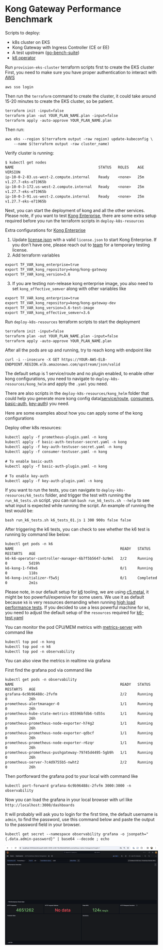 Kong Gateway Performance Benchmark
==================================

Scripts to deploy:
- k8s cluster on EKS
- Kong Gateway with Ingress Controller (CE or EE)
- A test upstream ([go-bench-suite](https://github.com/asoorm/go-bench-suite))
- [k6 operator](https://github.com/grafana/k6-operator)


Run `provision-eks-cluster` terraform scripts first to create the EKS cluster
First, you need to make sure you have proper authentication to interact with [AWS](https://docs.aws.amazon.com/cli/latest/userguide/sso-configure-profile-token.html)
```
aws sso login
```
Then run the `terraform` command to create the cluster, it could take around 15-20 minutes to create the EKS cluster, so be patient. 
```
terraform init -input=false  
terraform plan -out YOUR_PLAN_NAME.plan -input=false
terraform apply -auto-approve YOUR_PLAN_NAME.plan
```

Then run:
```
aws eks --region $(terraform output -raw region) update-kubeconfig \
    --name $(terraform output -raw cluster_name)
```

Verify cluster is running:
```
$ kubectl get nodes
NAME                                       STATUS   ROLES    AGE   VERSION
ip-10-0-2-83.us-west-2.compute.internal    Ready    <none>   25m   v1.27.7-eks-e71965b
ip-10-0-3-172.us-west-2.compute.internal   Ready    <none>   25m   v1.27.7-eks-e71965b
ip-10-0-3-91.us-west-2.compute.internal    Ready    <none>   25m   v1.27.7-eks-e71965b
```

Next, you can start the deployment of kong and all the other services. Please note, if you want to test [Kong Enterprise](https://konghq.com/products/kong-enterprise), there are some extra setup required before you run the terraform scripts in `deploy-k8s-resources`

Extra configurations for [Kong Enterprise](https://konghq.com/products/kong-enterprise)
1. Update [license.json](https://github.com/Kong/kong-gateway-performance-benchmark/blob/main/deploy-k8s-resources/kong_helm/license.json) with a valid `license.json` to start Kong Enterprise. If you don't have one, please reach out to [team](mailto:bizdev@konghq.com?subject=[GitHub]%20Source%20Han%20Sans) for a temporary testing license.
2. Add terraform variables
```
export TF_VAR_kong_enterprise=true
export TF_VAR_kong_repository=kong/kong-gateway
export TF_VAR_kong_version=3.6
```
3. If you are testing non-release kong enterprise image, you also need to set `kong_effective_semver` along with other variables like 
```
export TF_VAR_kong_enterprise=true
export TF_VAR_kong_repository=kong/kong-gateway-dev
export TF_VAR_kong_version=3.6-test-image
export TF_VAR_kong_effective_semver=3.6
```

Run `deploy-k8s-resources` terraform scripts to start the deployment
```
terraform init -input=false  
terraform plan -out YOUR_PLAN_NAME.plan -input=false
terraform apply -auto-approve YOUR_PLAN_NAME.plan
```

After all the pods are up and running, try to reach kong with endpoint like 
```
curl -i --insecure -X GET https://YOUR-AWS-ELB-ENDPOINT.REGION.elb.amazonaws.com/upstream/json/valid
```

The default setup is 1 service/route and no plugin enabled, to enable other kong configurations, you need to navigate to `deploy-k8s-resources/kong_helm` and apply the `.yaml` you need. 

There are also scripts in the `deploy-k8s-resources/kong_helm` folder that could help you generate more kong config data([service/route](https://github.com/Kong/kong-gateway-performance-benchmark/blob/main/deploy-k8s-resources/kong_helm/upstream-generator.sh), [consumers](https://github.com/Kong/kong-gateway-performance-benchmark/blob/main/deploy-k8s-resources/kong_helm/consumer-generator.sh), [basic-auth](https://github.com/Kong/kong-gateway-performance-benchmark/blob/main/deploy-k8s-resources/kong_helm/basic-auth-testuser-secret-generator.sh), [key-auth](https://github.com/Kong/kong-gateway-performance-benchmark/blob/main/deploy-k8s-resources/kong_helm/key-auth-testuser-secret-generator.sh)) you need. 

Here are some examples about how you can apply some of the kong configurations

Deploy other k8s resources:
```
kubectl apply -f prometheus-plugin.yaml -n kong
kubectl apply -f basic-auth-testuser-secret.yaml -n kong
kubectl apply -f key-auth-testuser-secret.yaml -n kong
kubectl apply -f consumer-testuser.yaml -n kong

# To enable basic-auth
kubectl apply -f basic-auth-plugin.yaml -n kong

# To enable key-auth
kubectl apply -f key-auth-plugin.yaml -n kong

```

If you want to run the tests, you can navigate to `deploy-k8s-resources/k6_tests` folder, and trigger the test with running the `run_k6_tests.sh` script. you can run `bash run_k6_tests.sh --help` to see what input is expected while running the script. An example of running the test would be: 
```
bash run_k6_tests.sh k6_tests_01.js 1 300 900s false false 
```

After triggering the k6 tests, you can check to see whether the k6 test is running by command like below:
```
kubectl get pods -n k6
NAME                                                 READY   STATUS      RESTARTS   AGE
k6-k6-operator-controller-manager-6b7f5b5647-bz9ml   2/2     Running     0          5d19h
k6-kong-1-f49x6                                      0/1     Running     0          118s
k6-kong-initializer-f5w5j                            0/1     Completed   0          2m1s
```

Please note, in our default setup for [k6](https://github.com/Kong/kong-gateway-performance-benchmark/blob/main/provision-eks-cluster/variables.tf) tooling, we are using [c5.metal](https://aws.amazon.com/ec2/instance-types/c5/), it might be too powerful/expensive for some users. We use it as default because `k6` is very resources demanding when running [high load performance tests](https://k6.io/docs/testing-guides/running-large-tests/#hardware-considerations). If you decided to use a less powerful machine for `k6`, you need to adjust the default setup of the `resources` required for [k6-test.yaml](https://github.com/Kong/kong-gateway-performance-benchmark/blob/main/deploy-k8s-resources/k6_tests/k6-test.yaml)


You can monitor the pod CPU/MEM metrics with [metrics-server](https://github.com/kubernetes-sigs/metrics-server) with command like 
```
kubectl top pod -n kong 
kubectl top pod -n k6
kubectl top pod -n observability
```

You can also view the metrics in realtime via grafana

First find the grafana pod via command like 
```
kubectl get pods -n observability 
NAME                                                 READY   STATUS    RESTARTS   AGE
grafana-6c9b96488c-2fvfm                             2/2     Running   0          26h
prometheus-alertmanager-0                            1/1     Running   0          26h
prometheus-kube-state-metrics-85596bfdb6-td55s       1/1     Running   0          26h
prometheus-prometheus-node-exporter-h74g2            1/1     Running   0          26h
prometheus-prometheus-node-exporter-qdbcf            1/1     Running   0          26h
prometheus-prometheus-node-exporter-r6zqr            1/1     Running   0          26h
prometheus-prometheus-pushgateway-79745d4495-5gb9h   1/1     Running   0          26h
prometheus-server-7c4d9755b5-nwht2                   2/2     Running   0          26h
```

Then portforward the grafana pod to your local with command like 
```
kubectl port-forward grafana-6c9b96488c-2fvfm 3000:3000 -n observability
```

Now you can load the grafana in your local browser with url like `http://localhost:3000/dashboards`

It will probably will ask you to login for the first time, the default username is `admin`, to find the password, use this command below and paste the output to the password field in your browser. 
```
kubectl get secret --namespace observability grafana -o jsonpath="{.data.admin-password}" | base64 --decode ; echo
```

![](grafana.gif)
